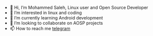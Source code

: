 - 👋 Hi, I’m Mohammed Saleh, Linux user and Open Source Developer
- 👀 I’m interested in linux and coding
- 🌱 I’m currently learning Android development
- 💞️ I’m looking to collaborate on AOSP projects
- 📫 How to reach me [telegram](https://t.me/MinecraftPlayer44)

<!---
mohammed-saleh2007/mohammed-saleh2007 is a ✨ special ✨ repository because its `README.md` (this file) appears on your GitHub profile.
You can click the Preview link to take a look at your changes.
--->
